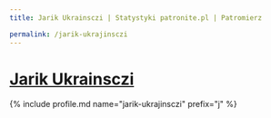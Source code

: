 ```yaml
---
title: Jarik Ukrainsczi | Statystyki patronite.pl | Patromierz

permalink: /jarik-ukrajinsczi
---
```


# [Jarik Ukrainsczi](https://patronite.pl/jarik-ukrajinsczi)

{% include profile.md name="jarik-ukrajinsczi" prefix="j" %}
